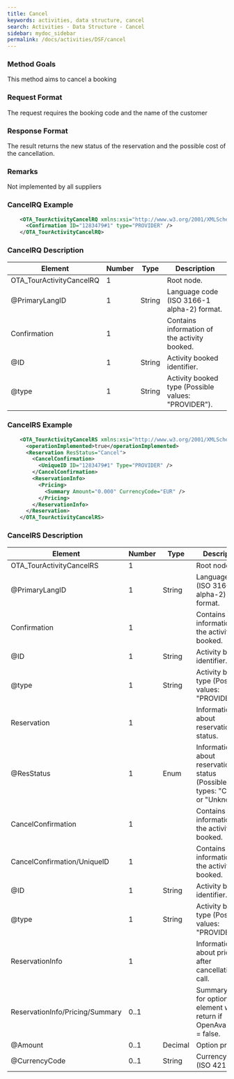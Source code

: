 ```yaml
---
title: Cancel
keywords: activities, data structure, cancel
search: Activities - Data Structure - Cancel
sidebar: mydoc_sidebar
permalink: /docs/activities/DSF/cancel
---
```




### Method Goals


This method aims to cancel a booking



### Request Format


The request requires the booking code and the name of the customer



### Response Format


The result returns the new status of the reservation and the possible
cost of the cancellation.



### Remarks


Not implemented by all suppliers



### CancelRQ Example



~~~xml
    <OTA_TourActivityCancelRQ xmlns:xsi="http://www.w3.org/2001/XMLSchema-instance" xmlns:xsd="http://www.w3.org/2001/XMLSchema" PrimaryLangID = "es">
      <Confirmation ID="1283479#1" type="PROVIDER" />
    </OTA_TourActivityCancelRQ>
~~~


### CancelRQ Description




| **Element**					| **Number**	| **Type**	| **Description**			|
| --------------------------------------------- | ------------- | ------------- | ------------------------------------- |
| OTA_TourActivityCancelRQ			| 1             |		| Root node.				|
| @PrimaryLangID      				| 1      	| String	| Language code (ISO 3166-1 alpha-2) format. |
| Confirmation        				| 1             |		| Contains information of the activity booked. |
| @ID                 				| 1      	| String 	| Activity booked identifier.		|
| @type               				| 1      	| String 	| Activity booked type (Possible values: "PROVIDER"). |



### CancelRS Example



~~~xml
    <OTA_TourActivityCancelRS xmlns:xsi="http://www.w3.org/2001/XMLSchema-instance" xmlns:xsd="http://www.w3.org/2001/XMLSchema">
      <operationImplemented>true</operationImplemented>
      <Reservation ResStatus="Cancel">
        <CancelConfirmation>
          <UniqueID ID="1283479#1" Type="PROVIDER" />
        </CancelConfirmation>
        <ReservationInfo>
          <Pricing>
            <Summary Amount="0.000" CurrencyCode="EUR" />
          </Pricing>
        </ReservationInfo>
      </Reservation>
    </OTA_TourActivityCancelRS>
~~~


### CancelRS Description




| **Element**				| **Number**	| **Type**	| **Description**				|
| ------------------------------------- | ------------- | ------------- | --------------------------------------------- |
| OTA_TourActivityCancelRS		| 1           	|		| Root node.					|
| @PrimaryLangID    			| 1    		| String	| Language code (ISO 3166-1 alpha-2) format.	|
| Confirmation      			| 1           	|		| Contains information of the activity booked.	|
| @ID               			| 1    		| String	| Activity booked identifier.			|
| @type             			| 1    		| String	| Activity booked type (Possible values: "PROVIDER").|
| Reservation       			| 1           	|		| Information about reservation status.		|
| @ResStatus        			| 1    		| Enum  	| Information about reservation status (Possibles types: "Cancel" or "Unknow"). |
| CancelConfirmation			| 1           	|		| Contains information of the activity booked.	|
| CancelConfirmation/UniqueID		| 1           	|		| Contains information of the activity booked.	|
| @ID               			| 1    		| String	| Activity booked identifier.			|
| @type             			| 1    		| String	| Activity booked type (Possible values: "PROVIDER").|
| ReservationInfo   			| 1           	|		| Information about price after cancellation call. |
| ReservationInfo/Pricing/Summary	| 0..1        	|		| Summary price for option, this element we return if OpenAvailability = false. |
| @Amount           			| 0..1 		| Decimal	| Option price. 				|
| @CurrencyCode     			| 0..1 		| String 	|Currency code (ISO 4217).			|


